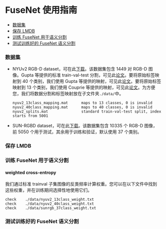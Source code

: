 # FuseNet 使用指南

-   [数据集](#data)
-   [保存 LMDB](#lmdb)
-   [训练 FuseNet 用于语义分割](#train)
-   [测试训练好的 FuseNet 语义分割](#test)

### <a name="data">数据集</a>

-   NYUv2 RGB-D dataset，可在此[下载](http://cs.nyu.edu/~silberman/datasets/nyu_depth_v2.html)。该数据集包含 1449 对 RGB-D 图像。Gupta 等提供的标准 train-val-test 分割，可见此[论文](https://people.eecs.berkeley.edu/~sgupta/pdf/rcnn-depth.pdf)。要将原始标签映射到 40 个类别，我们使用 Gupta 等提供的映射，可见此[论文](https://people.eecs.berkeley.edu/~sgupta/pdf/GuptaArbelaezMalikCVPR13.pdf)。要将原始标签映射到 13 个类别，我们使用 Couprie 等提供的映射，可见此[论文](https://arxiv.org/pdf/1301.3572.pdf)。为方便您，我们将数据分割和标签映射放在子文件夹`./data/`中。

    ```
    nyuv2_13class_mapping.mat      maps to 13 classes, 0 is invalid
    nyuv2_40class_mapping.mat      maps to 40 classes, 0 is invalid
    nyuv2_splits.mat               standard train-val-test split, index starts from 5001
    ```

-   SUN-RGBD dataset，可在此[下载](http://rgbd.cs.princeton.edu/)。该数据集包含 10335 个 RGB-D 图像，前 5050 个用于测试，其余用于训练和验证，默认使用 37 个类别。

### <a name="lmdb">保存 LMDB</a>

### <a name="train">训练 FuseNet 用于语义分割</a>

#### weighted cross-entropy

我们通过标准 trainval 子集图像的反类频率计算权重。您可以在以下文件中找到这些权重，并在训练期间选择性地使用它们。

```
check    ./data/nyuv2_13class_weight.txt
check    ./data/nyuv2_40class_weight.txt
check    ./data/sunrgb_37class_weight.txt
```

### <a name="test">测试训练好的 FuseNet 语义分割</a>
